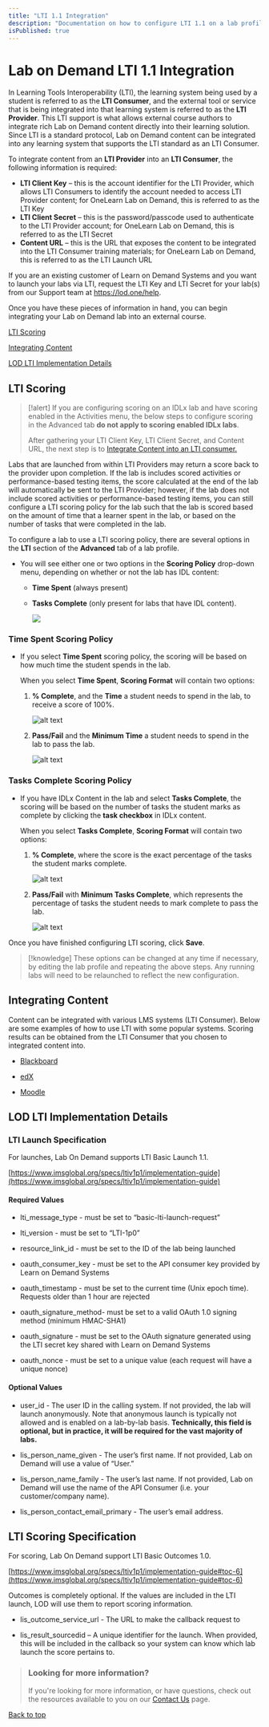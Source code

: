 ```yaml
---
title: "LTI 1.1 Integration"
description: "Documentation on how to configure LTI 1.1 on a lab profile, and integrate with popular LMS systems."
isPublished: true
---
```


# Lab on Demand LTI 1.1 Integration

In Learning Tools Interoperability (LTI), the learning system being used by a student is referred to as the **LTI Consumer**, and the external tool or service that is being integrated into that learning system is referred to as the **LTI Provider**. This LTI support is what allows external course authors to integrate rich Lab on Demand content directly into their learning solution. Since LTI is a standard protocol, Lab on Demand content can be integrated into any learning system that supports the LTI standard as an LTI Consumer.

To integrate content from an **LTI Provider** into an **LTI Consumer**, the following information is required:

- **LTI Client Key** – this is the account identifier for the LTI Provider, which allows LTI Consumers to identify the account needed to access LTI Provider content; for OneLearn Lab on Demand, this is referred to as the LTI Key
- **LTI Client Secret** – this is the password/passcode used to authenticate to the LTI Provider account; for OneLearn Lab on Demand, this is referred to as the LTI Secret
- **Content URL** – this is the URL that exposes the content to be integrated into the LTI Consumer training materials; for OneLearn Lab on Demand, this is referred to as the LTI Launch URL

If you are an existing customer of Learn on Demand Systems and you want to launch your labs via LTI, request the LTI Key and LTI Secret for your lab(s) from our Support team at https://lod.one/help.

Once you have these pieces of information in hand, you can begin integrating your Lab on Demand lab into an external course.

[LTI Scoring](#lti-scoring)

[Integrating Content](#integrating-content)

[LOD LTI Implementation Details](#lod-lti-implementation-details)

## LTI Scoring

>[!alert] If you are configuring scoring on an IDLx lab and have scoring enabled in the Activities menu, the below steps to configure scoring in the Advanced tab **do not apply to scoring enabled IDLx labs**. 
>
> After gathering your LTI Client Key, LTI Client Secret, and Content URL, the next step is to [Integrate Content into an LTI consumer.](#integrating-content) 

Labs that are launched from within LTI Providers may return a score back to the provider upon completion. If the lab is includes scored activities or performance-based testing items, the score calculated at the end of the lab will automatically be sent to the LTI Provider; however, if the lab does not include scored activities or performance-based testing items, you can still configure a LTI scoring policy for the lab such that the lab is scored based on the amount of time that a learner spent in the lab, or based on the number of tasks that were completed in the lab.

To configure a lab to use a LTI scoring policy, there are several options in the **LTI** section of the **Advanced** tab of a lab profile.

- You will see either one or two options in the **Scoring Policy** drop-down menu, depending on whether or not the lab has IDL content: 
    - **Time Spent** (always present)  
    - **Tasks Complete** (only present for labs that have IDL content).

        ![](images/scoring-policy.png)

### Time Spent Scoring Policy

- If you select **Time Spent** scoring policy, the scoring will be based on how much time the student spends in the lab. 

    When you select **Time Spent**, **Scoring Format** will contain two options:

    1. **% Complete**, and the **Time** a student needs to spend in the lab, to receive a score of 100%.

        ![alt text](images/scoring-format.png)

    1. **Pass/Fail** and the **Minimum Time** a student needs to spend in the lab to pass the lab.

        ![alt text](images/scoring-format-pass-fail.png)

### Tasks Complete Scoring Policy

- If you have IDLx Content in the lab and select **Tasks Complete**, the scoring will be based on the number of tasks the student marks as complete by clicking the **task checkbox** in IDLx content. 

    When you select **Tasks Complete**, **Scoring Format** will contain two options:

    1. **% Complete**, where the score is the exact percentage of the tasks the student marks complete.

        ![alt text](images/tasks-complete-percentage-complete.png)

    1. **Pass/Fail** with **Minimum Tasks Complete**, which represents the percentage of tasks the student needs to mark complete to pass the lab.

        ![alt text](images/tasks-complete-pass-fail.png)

Once you have finished configuring LTI scoring, click **Save**. 

> [!knowledge] These options can be changed at any time if necessary, by editing the lab profile and repeating the above steps. Any running labs will need to be relaunched to reflect the new configuration. 

## Integrating Content

Content can be integrated with various LMS systems (LTI Consumer). Below are some examples of how to use LTI with some popular systems. Scoring results can be obtained from the LTI Consumer that you chosen to integrated content into.

- [Blackboard](https://help.blackboard.com/Learn/Administrator/SaaS/Integrations/Learning_Tools_Interoperability)

- [edX](../guides/lti/lod-lti.md)

- [Moodle](https://docs.moodle.org/35/en/LTI_and_Moodle)

## LOD LTI Implementation Details

### LTI Launch Specification

For launches, Lab On Demand supports LTI Basic Launch 1.1. 

[https://www.imsglobal.org/specs/ltiv1p1/implementation-guide](https://www.imsglobal.org/specs/ltiv1p1/implementation-guide)

#### Required Values

- lti_message_type - must be set to “basic-lti-launch-request”

- lti_version - must be set to “LTI-1p0”

- resource_link_id - must be set to the ID of the lab being launched

- oauth_consumer_key -  must be set to the API consumer key provided by Learn on Demand Systems

- oauth_timestamp -  must be set to the current time (Unix epoch time). Requests older than 1 hour are rejected

- oauth_signature_method-  must be set to a valid OAuth 1.0 signing method (minimum HMAC-SHA1)

- oauth_signature -  must be set to the OAuth signature generated using the LTI secret key shared with Learn on Demand Systems

- oauth_nonce -  must be set to a unique value (each request will have a unique nonce)

#### Optional Values

- user_id - The user ID in the calling system. If not provided, the lab will launch anonymously. Note that anonymous launch is typically not allowed and is enabled on a lab-by-lab basis. **Technically, this field is optional, but in practice, it will be required for the vast majority of labs.**

- lis_person_name_given - The user’s first name. If not provided, Lab on Demand will use a value of “User.”

- lis_person_name_family - The user’s last name. If not provided, Lab on Demand will use the name of the API Consumer (i.e. your customer/company name).

- lis_person_contact_email_primary - The user’s email address.

## LTI Scoring Specification 

For scoring, Lab On Demand support LTI Basic Outcomes 1.0.

[https://www.imsglobal.org/specs/ltiv1p1/implementation-guide#toc-6](https://www.imsglobal.org/specs/ltiv1p1/implementation-guide#toc-6)

Outcomes is completely optional. If the values are included in the LTI launch, LOD will use them to report scoring information.

- lis_outcome_service_url - The URL to make the callback request to

- lis_result_sourcedid – A unique identifier for the launch. When provided, this will be included in the callback so your system can know which lab launch the score pertains to.

> ### Looking for more information?
>
> If you're looking for more information, or have questions, check out the resources available to you on our [Contact Us](/contact-us.md) page.

[Back to top](#get-scoring-results-from-lod-via-lti-outcomes)
